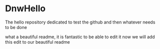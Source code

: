 # DnwHello
The hello repository dedicated to test the github and then whatever needs to be done

what a beautiful readme, it is fantastic to be able to edit it
now we will add this edit to our beautiful readme

